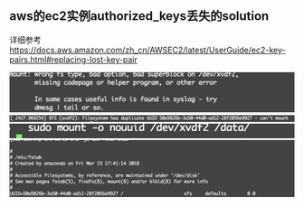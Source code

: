 
## aws的ec2实例authorized_keys丢失的solution

详细参考   https://docs.aws.amazon.com/zh_cn/AWSEC2/latest/UserGuide/ec2-key-pairs.html#replacing-lost-key-pair



![image](https://github.com/gtdong/linuxtroubleshooting/blob/master/images/WechatIMG159.jpeg)
![image](https://github.com/gtdong/linuxtroubleshooting/blob/master/images/WechatIMG160.jpeg)
![image](https://github.com/gtdong/linuxtroubleshooting/blob/master/images/WechatIMG161.jpeg)
![image](https://github.com/gtdong/linuxtroubleshooting/blob/master/images/WechatIMG162.jpeg)
